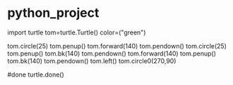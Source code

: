 # python_project

import turtle
tom=turtle.Turtle()
color=("green")

tom.circle(25)
tom.penup()
tom.forward(140)
tom.pendown()
tom.circle(25)
tom.penup()
tom.bk(140)
tom.pendown()
tom.forward(140)
tom.penup()
tom.bk(140)
tom.pendown()
tom.left()
tom.circle0(270,90)













#done 
turtle.done()
